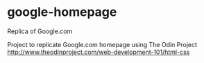 # google-homepage
Replica of Google.com

Project to replicate Google.com homepage using The Odin Project
http://www.theodinproject.com/web-development-101/html-css
